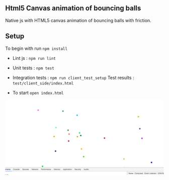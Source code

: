 
## Html5 Canvas animation of bouncing balls

Native js with HTML5 canvas animation of bouncing balls with friction.

## Setup

To begin with run `npm install`

* Lint js : `npm run lint`

* Unit tests : `npm test`

* Integration tests :  `npm run client_test_setup` Test results :  `test/client_side/index.html`

* To start `open index.html`

![Screenshot of animation mid progress](screen_shots/in_motion.png)